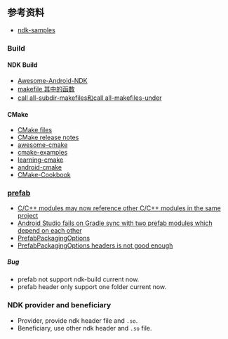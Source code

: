 ## 参考资料
* [ndk-samples](https://github.com/android/ndk-samples)

### Build

#### NDK Build
* [Awesome-Android-NDK](https://github.com/JsonChao/Awesome-Android-NDK)
* [makefile 其中的函数](https://www.cnblogs.com/fly-fish/archive/2012/05/07/2489349.html)
* [call all-subdir-makefiles和call all-makefiles-under](https://www.jianshu.com/p/28992a35037e)

#### CMake
* [CMake files](https://cmake.org/files/)
* [CMake release notes](https://cmake.org/cmake/help/latest/release/index.html)
* [awesome-cmake](https://github.com/onqtam/awesome-cmake)
* [cmake-examples](https://github.com/ttroy50/cmake-examples)
* [learning-cmake](https://github.com/Akagi201/learning-cmake)
* [android-cmake](https://github.com/taka-no-me/android-cmake)
* [CMake-Cookbook](https://github.com/xiaoweiChen/CMake-Cookbook)

### [prefab](https://google.github.io/prefab/example-workflow.html)
* [C/C++ modules may now reference other C/C++ modules in the same project](https://developer.android.com/studio/releases/gradle-plugin?buildsystem=ndk-build#cpp-references)
* [Android Studio fails on Gradle sync with two prefab modules which depend on each other](https://issuetracker.google.com/issues/222811915)
* [PrefabPackagingOptions](https://developer.android.com/reference/tools/gradle-api/7.1/com/android/build/api/dsl/PrefabPackagingOptions#headerOnly:kotlin.Boolean)
* [PrefabPackagingOptions headers is not good enough](https://issuetracker.google.com/issues/168994860)

##### Bug
* prefab not support ndk-build current now.
* prefab header only support one folder current now.

### NDK provider and beneficiary
* Provider, provide ndk header file and `.so`.
* Beneficiary, use other ndk header and `.so` file.